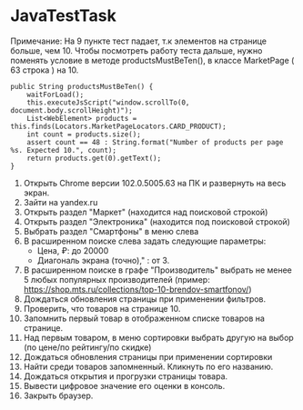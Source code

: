 # JavaTestTask


Примечание:
На 9 пункте тест падает, т.к элементов на странице больше, чем 10.
Чтобы посмотреть работу теста дальше, нужно поменять условие в методе productsMustBeTen(), в классе MarketPage ( 63 строка ) на 10.

    public String productsMustBeTen() {
        waitForLoad();
        this.executeJsScript("window.scrollTo(0, document.body.scrollHeight)");
        List<WebElement> products = this.finds(Locators.MarketPageLocators.CARD_PRODUCT);
        int count = products.size();
        assert count == 48 : String.format("Number of products per page %s. Expected 10.", count);
        return products.get(0).getText();
    }

1. Открыть Chrome версии 102.0.5005.63 на ПК и развернуть на весь экран.
2. Зайти на yandex.ru
3. Открыть раздел "Маркет" (находится над поисковой строкой)
4. Открыть раздел "Электроника" (находится под поисковой строкой)
5. Выбрать раздел "Смартфоны" в меню слева
6. В расширенном поиске слева задать следующие параметры:
	- Цена, ₽: до 20000
	- Диагональ экрана (точно)," : от 3.
7. В расширенном поиске в графе "Производитель" выбрать не менее 5 любых популярных производителей
(пример: https://shop.mts.ru/collections/top-10-brendov-smartfonov/)
8. Дождаться обновления страницы при применении фильтров.
9. Проверить, что товаров на странице 10.
10. Запомнить первый товар в отображенном списке товаров на странице.
11. Над первым товаром, в меню сортировки выбрать другую на выбор (по цене/по рейтингу/по скидке)
12. Дождаться обновления страницы при применении сортировки
13. Найти среди товаров запомненный. Кликнуть по его названию.
14. Дождаться открытия и прогрузки страницы товара.
15. Вывести цифровое значение его оценки в консоль.
16. Закрыть браузер.
